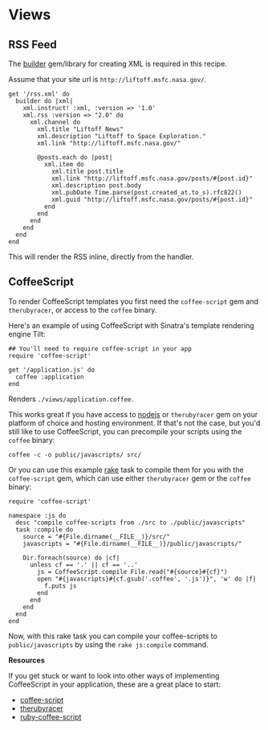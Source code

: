 Views
=====

RSS Feed
--------

The [builder][builder] gem/library for creating XML is required in this recipe.

Assume that your site url is `http://liftoff.msfc.nasa.gov/`.

    get '/rss.xml' do
      builder do |xml|
        xml.instruct! :xml, :version => '1.0'
        xml.rss :version => "2.0" do
          xml.channel do
            xml.title "Liftoff News"
            xml.description "Liftoff to Space Exploration."
            xml.link "http://liftoff.msfc.nasa.gov/"

            @posts.each do |post|
              xml.item do
                xml.title post.title
                xml.link "http://liftoff.msfc.nasa.gov/posts/#{post.id}"
                xml.description post.body
                xml.pubDate Time.parse(post.created_at.to_s).rfc822()
                xml.guid "http://liftoff.msfc.nasa.gov/posts/#{post.id}"
              end
            end
          end
        end
      end
    end

This will render the RSS inline, directly from the handler.

CoffeeScript
------------
To render CoffeeScript templates you first need the `coffee-script` gem and
`therubyracer`, or access to the `coffee` binary.

Here's an example of using CoffeeScript with Sinatra's template rendering
engine Tilt:

    ## You'll need to require coffee-script in your app
    require 'coffee-script'

    get '/application.js' do
      coffee :application
    end

Renders `./views/application.coffee`.

This works great if you have access to [nodejs][nodejs] or `therubyracer` gem
on your platform of choice and hosting environment. If that's not the case, but
you'd still like to use CoffeeScript, you can precompile your scripts using the
`coffee` binary:

    coffee -c -o public/javascripts/ src/

Or you can use this example [rake][rake] task to compile them for you with the
`coffee-script` gem, which can use either `therubyracer` gem or the `coffee`
binary:

    require 'coffee-script'

    namespace :js do
      desc "compile coffee-scripts from ./src to ./public/javascripts"
      task :compile do
        source = "#{File.dirname(__FILE__)}/src/"
        javascripts = "#{File.dirname(__FILE__)}/public/javascripts/"
        
        Dir.foreach(source) do |cf|
          unless cf == '.' || cf == '..' 
            js = CoffeeScript.compile File.read("#{source}#{cf}") 
            open "#{javascripts}#{cf.gsub('.coffee', '.js')}", 'w' do |f|
              f.puts js
            end 
          end 
        end
      end
    end

Now, with this rake task you can compile your coffee-scripts to
`public/javascripts` by using the `rake js:compile` command.

**Resources**

If you get stuck or want to look into other ways of implementing CoffeeScript
in your application, these are a great place to start:

*   [coffee-script][coffee-script-url]
*   [therubyracer][therubyracer]
*   [ruby-coffee-script][ruby-coffee-script]

[therubyracer]: http://github.com/cowboyd/therubyracer
[coffee-script-repo]: http://github.com/jashkenas/coffee-script
[coffee-script-url]: http://coffeescript.org/
[builder]: http://builder.rubyforge.org/
[rake]: http://rake.rubyforge.org/
[nodejs]: http://nodejs.org/
[ruby-coffee-script]: http://github.com/josh/ruby-coffee-script

   
